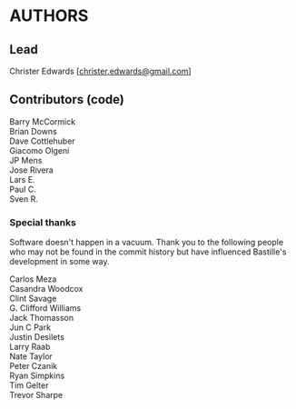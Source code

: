 # AUTHORS

## Lead

Christer Edwards [christer.edwards@gmail.com]  

## Contributors (code)

Barry McCormick  
Brian Downs  
Dave Cottlehuber  
Giacomo Olgeni  
JP Mens  
Jose Rivera  
Lars E.  
Paul C.  
Sven R.  

### Special thanks
Software doesn't happen in a vacuum. Thank you to the following people who may
not be found in the commit history but have influenced Bastille's development
in some way.

Carlos Meza  
Casandra Woodcox  
Clint Savage  
G. Clifford Williams  
Jack Thomasson  
Jun C Park  
Justin Desilets  
Larry Raab  
Nate Taylor  
Peter Czanik  
Ryan Simpkins  
Tim Gelter  
Trevor Sharpe  
